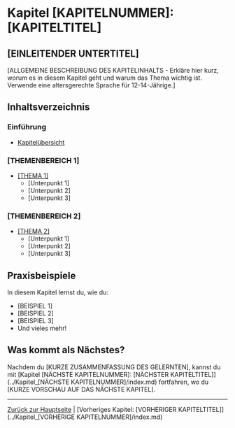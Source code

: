 <!-- 
ANLEITUNG ZUR VERWENDUNG DIESES TEMPLATES:

1. Speichere diese Datei als "index.md" im entsprechenden Kapitelverzeichnis (z.B. Kapitel_4/)
2. Ersetze alle Platzhalter in [GROSSBUCHSTABEN] mit den relevanten Inhalten
3. Passe die Themenbereiche und Unterpunkte an die tatsächlichen Dateien und Themen des Kapitels an
4. Entferne diese Anleitung nach der Bearbeitung
5. Stelle sicher, dass alle Links zu existierenden Dateien führen oder mit einem "In Entwicklung"-Hinweis versehen sind
-->

# Kapitel [KAPITELNUMMER]: [KAPITELTITEL]

## [EINLEITENDER UNTERTITEL]

[ALLGEMEINE BESCHREIBUNG DES KAPITELINHALTS - Erkläre hier kurz, worum es in diesem Kapitel geht und warum das Thema wichtig ist. Verwende eine altersgerechte Sprache für 12-14-Jährige.]

## Inhaltsverzeichnis

### Einführung
- [Kapitelübersicht](Kapitel_[KAPITELNUMMER].md)

### [THEMENBEREICH 1]
- [[THEMA 1]]([DATEINAME1].md)
  - [Unterpunkt 1]
  - [Unterpunkt 2]
  - [Unterpunkt 3]

### [THEMENBEREICH 2]
- [[THEMA 2]]([DATEINAME2].md)
  - [Unterpunkt 1]
  - [Unterpunkt 2]
  - [Unterpunkt 3]

## Praxisbeispiele

In diesem Kapitel lernst du, wie du:
- [BEISPIEL 1]
- [BEISPIEL 2]
- [BEISPIEL 3]
- Und vieles mehr!

## Was kommt als Nächstes?

Nachdem du [KURZE ZUSAMMENFASSUNG DES GELERNTEN], kannst du mit [Kapitel [NÄCHSTE KAPITELNUMMER]: [NÄCHSTER KAPITELTITEL]](../Kapitel_[NÄCHSTE KAPITELNUMMER]/index.md) fortfahren, wo du [KURZE VORSCHAU AUF DAS NÄCHSTE KAPITEL].

---

[Zurück zur Hauptseite](../index.md) | [Vorheriges Kapitel: [VORHERIGER KAPITELTITEL]](../Kapitel_[VORHERIGE KAPITELNUMMER]/index.md)